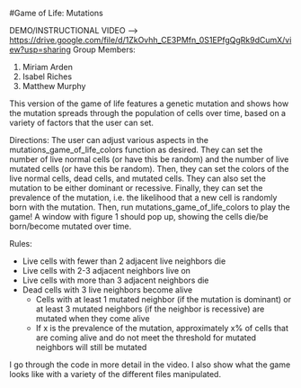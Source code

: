 #Game of Life: Mutations

DEMO/INSTRUCTIONAL VIDEO --> https://drive.google.com/file/d/1ZkOvhh_CE3PMfn_0S1EPfgQgRk9dCumX/view?usp=sharing
Group Members:
1. Miriam Arden
2. Isabel Riches
3. Matthew Murphy

This version of the game of life features a genetic mutation and shows how the mutation spreads through the population of cells over time, based on a variety of factors that the user can set.

Directions: 
The user can adjust various aspects in the mutations_game_of_life_colors function as desired. They can set the number of live normal cells (or have this be random) and the number of live mutated cells (or have this be random). Then, they can set the colors of the live normal cells, dead cells, and mutated cells. They can also set the mutation to be either dominant or recessive. Finally, they can set the prevalence of the mutation, i.e. the likelihood that a new cell is randomly born with the mutation. Then, run mutations_game_of_life_colors to play the game! A window with figure 1 should pop up, showing the cells die/be born/become mutated over time.

Rules:
- Live cells with fewer than 2 adjacent live neighbors die
- Live cells with 2-3 adjacent neighbors live on
- Live cells with more than 3 adjacent neighbors die
- Dead cells with 3 live neighbors become alive
  - Cells with at least 1 mutated neighbor (if the mutation is dominant) or at least 3 mutated neighbors (if the neighbor is recessive)       are mutated when they come alive
  - If x is the prevalence of the mutation, approximately x% of cells that are coming alive and do not meet the threshold for mutated         neighbors will still be mutated

I go through the code in more detail in the video. I also show what the game looks like with a variety of the different files manipulated.

